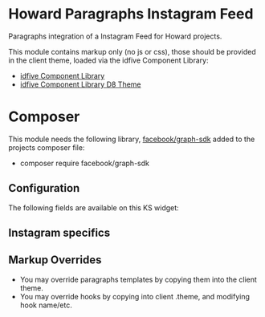 # Howard Paragraphs Instagram Feed

Paragraphs integration of a Instagram Feed for Howard projects.

This module contains markup only (no js or css), those should be provided in the client theme, loaded via the idfive Component Library:

 - [idfive Component Library](https://bitbucket.org/idfivellc/idfive-component-library)
 - [idfive Component Library D8 Theme](https://bitbucket.org/idfivellc/idfive-component-library-d8-theme)

# Composer
This module needs the following library, [facebook/graph-sdk](https://github.com/facebook/php-graph-sdk) added to the projects composer file:
 - composer require facebook/graph-sdk

## Configuration
The following fields are available on this KS widget:


## Instagram specifics


## Markup Overrides

- You may override paragraphs templates by copying them into the client theme.
- You may override hooks by copying into client .theme, and modifying hook name/etc.
